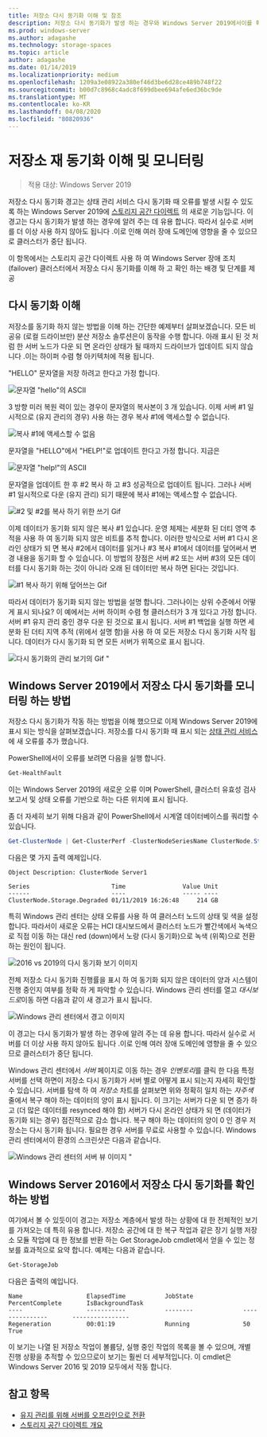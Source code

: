 ```yaml
---
title: 저장소 다시 동기화 이해 및 참조
description: 저장소 다시 동기화가 발생 하는 경우와 Windows Server 2019에서이를 확인 하는 방법에 대 한 자세한 정보입니다.
ms.prod: windows-server
ms.author: adagashe
ms.technology: storage-spaces
ms.topic: article
author: adagashe
ms.date: 01/14/2019
ms.localizationpriority: medium
ms.openlocfilehash: 1209a3e08922a380ef46d3be6d28ce489b748f22
ms.sourcegitcommit: b00d7c8968c4adc8f699dbee694afe6ed36bc9de
ms.translationtype: MT
ms.contentlocale: ko-KR
ms.lasthandoff: 04/08/2020
ms.locfileid: "80820936"
---
```

# <a name="understand-and-monitor-storage-resync"></a>저장소 재 동기화 이해 및 모니터링

>적용 대상: Windows Server 2019

저장소 다시 동기화 경고는 상태 관리 서비스 다시 동기화 때 오류를 발생 시킬 수 있도록 하는 Windows Server 2019에 [스토리지 공간 다이렉트](storage-spaces-direct-overview.md) 의 새로운 기능입니다. 이 경고는 다시 동기화가 발생 하는 경우에 알려 주는 데 유용 합니다. 따라서 실수로 서버를 더 이상 사용 하지 않아도 됩니다 .이로 인해 여러 장애 도메인에 영향을 줄 수 있으므로 클러스터가 중단 됩니다. 

이 항목에서는 스토리지 공간 다이렉트 사용 하 여 Windows Server 장애 조치 (failover) 클러스터에서 저장소 다시 동기화를 이해 하 고 확인 하는 배경 및 단계를 제공

## <a name="understanding-resync"></a>다시 동기화 이해

저장소를 동기화 하지 않는 방법을 이해 하는 간단한 예제부터 살펴보겠습니다. 모든 비공유 (로컬 드라이브만) 분산 저장소 솔루션은이 동작을 수행 합니다. 아래 표시 된 것 처럼 한 서버 노드가 다운 되 면 온라인 상태가 될 때까지 드라이브가 업데이트 되지 않습니다 .이는 하이퍼 수렴 형 아키텍처에 적용 됩니다. 

"HELLO" 문자열을 저장 하려고 한다고 가정 합니다. 

![문자열 "hello"의 ASCII](media/understand-storage-resync/hello.png)

3 방향 미러 복원 력이 있는 경우이 문자열의 복사본이 3 개 있습니다. 이제 서버 #1 일시적으로 (유지 관리의 경우) 사용 하는 경우 복사 #1에 액세스할 수 없습니다.

![복사 #1에 액세스할 수 없음](media/understand-storage-resync/copy1.png)

문자열을 "HELLO"에서 "HELP!"로 업데이트 한다고 가정 합니다. 지금은

![문자열 "help!"의 ASCII](media/understand-storage-resync/help.png)

문자열을 업데이트 한 후 #2 복사 하 고 #3 성공적으로 업데이트 됩니다. 그러나 서버 #1 일시적으로 다운 (유지 관리) 되기 때문에 복사 #1에는 액세스할 수 없습니다. 

![#2 및 #2를 복사 하기 위한 쓰기 Gif](media/understand-storage-resync/write.gif)

이제 데이터가 동기화 되지 않은 복사 #1 있습니다. 운영 체제는 세분화 된 더티 영역 추적을 사용 하 여 동기화 되지 않은 비트를 추적 합니다. 이러한 방식으로 서버 #1 다시 온라인 상태가 되 면 복사 #2에서 데이터를 읽거나 #3 복사 #1에서 데이터를 덮어써서 변경 내용을 동기화 할 수 있습니다. 이 방법의 장점은 서버 #2 또는 서버 #3의 모든 데이터를 다시 동기화 하는 것이 아니라 오래 된 데이터만 복사 하면 된다는 것입니다.

![#1 복사 하기 위해 덮어쓰는 Gif](media/understand-storage-resync/overwrite.gif)

따라서 데이터가 동기화 되지 않는 방법을 설명 합니다. 그러나이는 상위 수준에서 어떻게 표시 되나요? 이 예에서는 서버 하이퍼 수렴 형 클러스터가 3 개 있다고 가정 합니다. 서버 #1 유지 관리 중인 경우 다운 된 것으로 표시 됩니다. 서버 #1 백업을 실행 하면 세분화 된 더티 지역 추적 (위에서 설명 함)을 사용 하 여 모든 저장소 다시 동기화 시작 됩니다. 데이터가 다시 동기화 되 면 모든 서버가 위쪽으로 표시 됩니다.

![다시 동기화의 관리 보기의 Gif "](media/understand-storage-resync/admin.gif)

## <a name="how-to-monitor-storage-resync-in-windows-server-2019"></a>Windows Server 2019에서 저장소 다시 동기화를 모니터링 하는 방법

저장소 다시 동기화가 작동 하는 방법을 이해 했으므로 이제 Windows Server 2019에 표시 되는 방식을 살펴보겠습니다. 저장소를 다시 동기화 때 표시 되는 [상태 관리 서비스](../../failover-clustering/health-service-overview.md) 에 새 오류를 추가 했습니다.

PowerShell에서이 오류를 보려면 다음을 실행 합니다.

``` PowerShell
Get-HealthFault
```

이는 Windows Server 2019의 새로운 오류 이며 PowerShell, 클러스터 유효성 검사 보고서 및 상태 오류를 기반으로 하는 다른 위치에 표시 됩니다. 

좀 더 자세히 보기 위해 다음과 같이 PowerShell에서 시계열 데이터베이스를 쿼리할 수 있습니다.

```PowerShell
Get-ClusterNode | Get-ClusterPerf -ClusterNodeSeriesName ClusterNode.Storage.Degraded
```
다음은 몇 가지 출력 예제입니다.

```
Object Description: ClusterNode Server1

Series                       Time                Value Unit
------                       ----                ----- ----
ClusterNode.Storage.Degraded 01/11/2019 16:26:48     214 GB
```

특히 Windows 관리 센터는 상태 오류를 사용 하 여 클러스터 노드의 상태 및 색을 설정 합니다. 따라서이 새로운 오류는 HCI 대시보드에서 클러스터 노드가 빨간색에서 녹색으로 직접 이동 하는 대신 red (down)에서 노랑 (다시 동기화)으로 녹색 (위쪽)으로 전환 하는 원인이 됩니다.

![2016 vs 2019의 다시 동기화 보기 이미지](media/understand-storage-resync/compare.png)

전체 저장소 다시 동기화 진행률을 표시 하 여 동기화 되지 않은 데이터의 양과 시스템이 진행 중인지 여부를 정확 하 게 파악할 수 있습니다. Windows 관리 센터를 열고 *대시보드로*이동 하면 다음과 같이 새 경고가 표시 됩니다.

![Windows 관리 센터에서 경고 이미지](media/understand-storage-resync/alert.png)

이 경고는 다시 동기화가 발생 하는 경우에 알려 주는 데 유용 합니다. 따라서 실수로 서버를 더 이상 사용 하지 않아도 됩니다 .이로 인해 여러 장애 도메인에 영향을 줄 수 있으므로 클러스터가 중단 됩니다. 

Windows 관리 센터에서 *서버* 페이지로 이동 하는 경우 *인벤토리*를 클릭 한 다음 특정 서버를 선택 하면이 저장소 다시 동기화가 서버 별로 어떻게 표시 되는지 자세히 확인할 수 있습니다. 서버를 탐색 하 여 *저장소* 차트를 살펴보면 위와 정확히 일치 하는 *자주색* 줄에서 복구 해야 하는 데이터의 양이 표시 됩니다. 이 크기는 서버가 다운 되 면 증가 하 고 (더 많은 데이터를 resynced 해야 함) 서버가 다시 온라인 상태가 되 면 (데이터가 동기화 되는 경우) 점진적으로 감소 합니다. 복구 해야 하는 데이터의 양이 0 인 경우 저장소는 다시 동기화 됩니다. 필요한 경우 서버를 무료로 사용할 수 있습니다. Windows 관리 센터에서이 환경의 스크린샷은 다음과 같습니다.

![Windows 관리 센터의 서버 뷰 이미지 "](media/understand-storage-resync/server.png)

## <a name="how-to-see-storage-resync-in-windows-server-2016"></a>Windows Server 2016에서 저장소 다시 동기화를 확인 하는 방법

여기에서 볼 수 있듯이이 경고는 저장소 계층에서 발생 하는 상황에 대 한 전체적인 보기를 가져오는 데 특히 유용 합니다. 저장소 공간에 대 한 복구 작업과 같은 장기 실행 저장소 모듈 작업에 대 한 정보를 반환 하는 Get StorageJob cmdlet에서 얻을 수 있는 정보를 효과적으로 요약 합니다. 예제는 다음과 같습니다.

```PowerShell
Get-StorageJob
```

다음은 출력의 예입니다.

```
Name                  ElapsedTime           JobState              PercentComplete       IsBackgroundTask
----                  -----------           --------              ---------------       ----------------
Regeneration          00:01:19              Running               50                    True

```

이 보기는 나열 된 저장소 작업이 볼륨당, 실행 중인 작업의 목록을 볼 수 있으며, 개별 진행 상황을 추적할 수 있으므로이 보기는 훨씬 더 세부적입니다. 이 cmdlet은 Windows Server 2016 및 2019 모두에서 작동 합니다.

## <a name="see-also"></a>참고 항목

- [유지 관리를 위해 서버를 오프라인으로 전환](maintain-servers.md)
- [스토리지 공간 다이렉트 개요](storage-spaces-direct-overview.md)